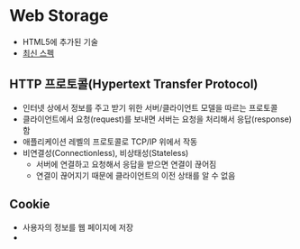 # Web Storage
- HTML5에 추가된 기술
- [최신 스펙](https://www.w3.org/TR/webstorage/)

## HTTP 프로토콜(Hypertext Transfer Protocol)
- 인터넷 상에서 정보를 주고 받기 위한 서버/클라이언트 모델을 따르는 프로토콜
- 클라이언트에서 요청(request)를 보내면 서버는 요청을 처리해서 응답(response)함
- 애플리케이션 레벨의 프로토콜로 TCP/IP 위에서 작동
- 비연결성(Connectionless), 비상태성(Stateless)
    - 서버에 연결하고 요청해서 응답을 받으면 연결이 끊어짐
    - 연결이 끊어지기 때문에 클라이언트의 이전 상태를 알 수 없음

    

## Cookie
- 사용자의 정보를 웹 페이지에 저장
- 